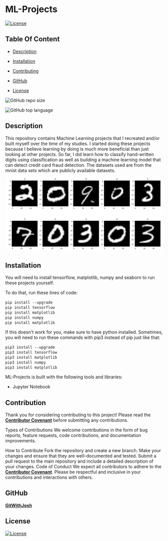 # ML-Projects

  [![License](https://img.shields.io/static/v1?label=License&message=MIT&color=blue&?style=plastic&logo=appveyor)](https://opensource.org/license/MIT)



## Table Of Content

- [Description](#description)

- [Installation](#installation)

- [Contributing](#contribution)

- [GitHub](#github)

- [License](#license)




![GitHub repo size](https://img.shields.io/github/repo-size/GitWithJosh/ML-Projects?style=plastic)

  ![GitHub top language](https://img.shields.io/github/languages/top/GitWithJosh/ML-Projects?style=plastic)



## Description

  This repository contains Machine Learning projects that I recreated and/or built myself over the time of my studies. 
I started doing these projects because I believe learning by doing is much more beneficial than just looking at other projects.
So far, I did learn how to classify hand-written digits using classification as well as building a machine learning model that can detect credit card fraud detection.
The datasets used are from the mnist data sets which are publicly available datasets.









<p align="center">
  <img alt="Digit classification image" [Screenshot] src="assets/digitclassification_img.png"><br>
</p>





## Installation


You will need to install tensorflow, matplotlib, numpy and seaborn to run these projects yourself.

To do that, run these lines of code:
```
pip install --upgrade
pip install tensorflow
pip install matplotlib
pip install numpy
pip install matplotlib
```

If this doesn't work for you, make sure to have python installed. Sometimes, you will need to run these commands with pip3 instead of pip just like that:
```
pip3 install --upgrade 
pip3 install tensorflow
pip3 install matplotlib
pip3 install numpy
pip3 install matplotlib
```




ML-Projects is built with the following tools and libraries: <ul><li>Jupyter Notebook</li></ul>






## Contribution
 
Thank you for considering contributing to this project! Please read the <a href="https://www.contributor-covenant.org/"><strong>Contributor Covenant</a></strong> before submitting any contributions.

Types of Contributions
We welcome contributions in the form of bug reports, feature requests, code contributions, and documentation improvements.

How to Contribute
Fork the repository and create a new branch.
Make your changes and ensure that they are well-documented and tested.
Submit a pull request to the main repository and include a detailed description of your changes.
Code of Conduct
We expect all contributors to adhere to the <a href="https://www.contributor-covenant.org/"><strong>Contributor Covenant</a></strong>. Please be respectful and inclusive in your contributions and interactions with others.









## GitHub

<a href="https://github.com/GitWithJosh"><strong>GitWithJosh</a></strong>









## License

[![License](https://img.shields.io/static/v1?label=Licence&message=MIT&color=blue)](https://opensource.org/license/MIT)


